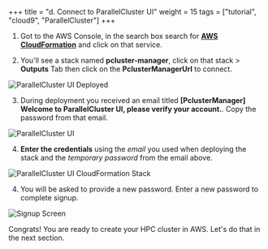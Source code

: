 +++
title = "d. Connect to ParallelCluster UI"
weight = 15
tags = ["tutorial", "cloud9", "ParallelCluster"]
+++

1. Got to the AWS Console, in the search box search for [**AWS CloudFormation**](https://console.aws.amazon.com/cloudformation/home) and click on that service.

2. You'll see a stack named **pcluster-manager**, click on that stack > **Outputs** Tab then click on the **PclusterManagerUrl** to connect.

![ParallelCluster UI Deployed](/images/01-getting-started/pcluster-deployed.png)

3. During deployment you received an email titled **[PclusterManager] Welcome to ParallelCluster UI, please verify your account.**. Copy the password from that email.

![ParallelCluster UI](/images/01-getting-started/pcm-email.png)

4. **Enter the credentials**  using the *email* you used when deploying the stack and the *temporary password* from the email above.

![ParallelCluster UI CloudFormation Stack](/images/01-getting-started/pcmanager-creds.png)

4. You will be asked to provide a new password. Enter a new password to complete signup.

![Signup Screen](/images/01-getting-started/signup.png)

Congrats! You are ready to create your HPC cluster in AWS. Let's do that in the next section.